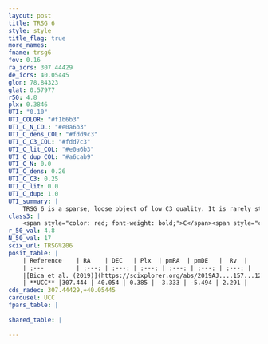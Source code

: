 ```yaml
---
layout: post
title: TRSG 6
style: style
title_flag: true
more_names: 
fname: trsg6
fov: 0.16
ra_icrs: 307.44429
de_icrs: 40.05445
glon: 78.84323
glat: 0.57977
r50: 4.8
plx: 0.3846
UTI: "0.10"
UTI_COLOR: "#f1b6b3"
UTI_C_N_COL: "#e0a6b3"
UTI_C_dens_COL: "#fdd9c3"
UTI_C_C3_COL: "#fdd7c3"
UTI_C_lit_COL: "#e0a6b3"
UTI_C_dup_COL: "#a6cab9"
UTI_C_N: 0.0
UTI_C_dens: 0.26
UTI_C_C3: 0.25
UTI_C_lit: 0.0
UTI_C_dup: 1.0
UTI_summary: |
    TRSG 6 is a sparse, loose object of low C3 quality. It is rarely studied in the literature, with no articles listed in the last 6 years.<br><br><span style="color: #99180f; font-weight: bold;">Warning: </span>contains less than 25 stars with <i>P>0.5</i> estimated.
class3: |
    <span style="color: red; font-weight: bold;">C</span><span style="color: red; font-weight: bold;">C</span>
r_50_val: 4.8
N_50_val: 17
scix_url: TRSG%206
posit_table: |
    | Reference    | RA    | DEC   | Plx  | pmRA  | pmDE   |  Rv  |
    | :---         | :---: | :---: | :---: | :---: | :---: | :---: |
    |[Bica et al. (2019)](https://scixplorer.org/abs/2019AJ....157...12B) | 307.491 | 40.08 | -- | -- | -- | -- |
    | **UCC** |307.444 | 40.054 | 0.385 | -3.333 | -5.494 | 2.291 | 
cds_radec: 307.44429,+40.05445
carousel: UCC
fpars_table: |
    
shared_table: |
    
---
```

